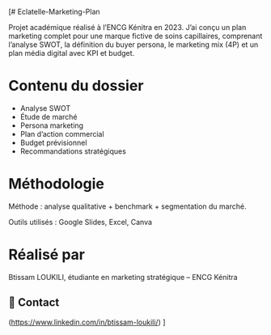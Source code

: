 [# Eclatelle-Marketing-Plan

Projet académique réalisé à l’ENCG Kénitra en 2023. J’ai conçu un plan marketing complet pour une marque fictive de soins capillaires, comprenant l’analyse SWOT, la définition du buyer persona, le marketing mix (4P) et un plan média digital avec KPI et budget.

# Contenu du dossier
- Analyse SWOT
- Étude de marché
- Persona marketing
- Plan d’action commercial
- Budget prévisionnel
- Recommandations stratégiques

# Méthodologie
Méthode : analyse qualitative + benchmark + segmentation du marché.

Outils utilisés : Google Slides, Excel, Canva


# Réalisé par
Btissam LOUKILI, étudiante en marketing stratégique – ENCG Kénitra

## 🔗 Contact
(https://www.linkedin.com/in/btissam-loukili/) ]
